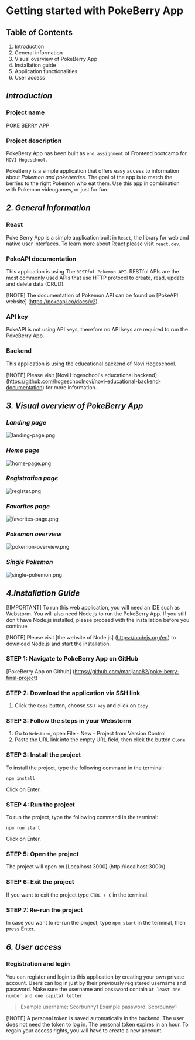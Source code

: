 # Getting started with PokeBerry App

## Table of Contents
1. Introduction
2. General information
3. Visual overview of PokeBerry App
4. Installation guide
5. Application functionalities
6. User access


## ***Introduction***

### **Project name**
POKE BERRY APP

### **Project description**

PokeBerry App has been built as `end assignment` of Frontend bootcamp for `NOVI Hogeschool`.

PokeBerry is a simple application that offers easy access to information about _Pokemon and pokeberries_. The goal of the app is to match the berries to the right Pokemon who eat them. Use this app in combination with Pokemon videogames, or just for fun. 


## ***2. General information***

### **React**
Poke Berry App is a simple application built in `React`, the library for web and native user interfaces.
To learn more about React please visit `react.dev`.

### **PokeAPI documentation**
This application is using The `RESTful Pokemon API`. 
RESTful APIs are the most commonly used APIs that use HTTP protocol to create, read, update and delete data (CRUD).

[!NOTE]
The documentation of Pokemon API can be found on [PokeAPI website] (https://pokeapi.co/docs/v2).

### **API key**
PokeAPI is not using API keys, therefore no API keys are required to run the PokeBerry App.

### **Backend**
This application is using the educational backend of Novi Hogeschool.

[!NOTE]
Please visit [Novi Hogeschool's educational backend] (https://github.com/hogeschoolnovi/novi-educational-backend-documentation) for more information.



## ***3. Visual overview of PokeBerry App***

### _Landing page_
![landing-page.png](...)

### _Home page_
![home-page.png](...)

### _Registration page_
![register.png](...)

### _Favorites page_
![favorites-page.png](...)

### _Pokemon overview_
![pokemon-overview.png](...)

### _Single Pokemon_
![single-pokemon.png](...)
   

## ***4.Installation Guide***

[!IMPORTANT]
To run this web application, you will need an IDE such as Webstorm. You will also need Node.js to run the PokeBerry App. 
If you still don't have Node.js installed, please proceed with the installation before you continue.


[!NOTE]
Please visit [the website of Node.js] (https://nodejs.org/en) to download Node.js and start the installation.


### **STEP 1: Navigate to PokeBerry App on GitHub**

[PokeBerry App on Github] (https://github.com/marijana82/poke-berry-final-project)

### **STEP 2: Download the application via SSH link**

1. Click the `Code` button, choose `SSH key` and click on `Copy`

### **STEP 3: Follow the steps in your Webstorm**

1. Go to `Webstorm`, open File - New - Project from Version Control
2. Paste the URL link into the empty URL field, then click the button `Clone`


### **STEP 3: Install the project**

To install the project, type the following command in the terminal:
```
npm install
```
Click on Enter.


### **STEP 4: Run the project**

To run the project, type the following command in the terminal:
```
npm run start 
```
Click on Enter.


### **STEP 5: Open the project**

The project will open on [Localhost 3000] (http://localhost:3000/)


### **STEP 6: Exit the project**

If you want to exit the project type `CTRL + C` in the terminal. 


### **STEP 7: Re-run the project**

In case you want to re-run the project, type `npm start` in the terminal, then press Enter. 


## ***6. User access***

### **Registration and login**
You can register and login to this application by creating your own private account.
Users can log in just by their previously registered username and password.
Make sure the username and password contain `at least one number and one capital letter`.
>Example username: Scorbunny1
>Example password: Scorbunny1

[!NOTE]
A personal token is saved automatically in the backend. The user does not need the token to log in.
The personal token expires in an hour. To regain your access rights, you will have to create a new account. 


